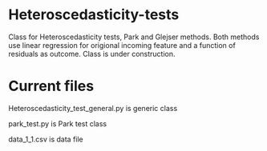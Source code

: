 # Heteroscedasticity-tests
 Class for Heteroscedasticity tests, Park and Glejser methods.  Both methods use linear regression for origional incoming feature and a function of residuals as outcome.
 Class is under construction.
 
 # Current files
 Heteroscedasticity_test_general.py is generic class
 
 park_test.py is Park test class
 
 data_1_1.csv is data file
 
